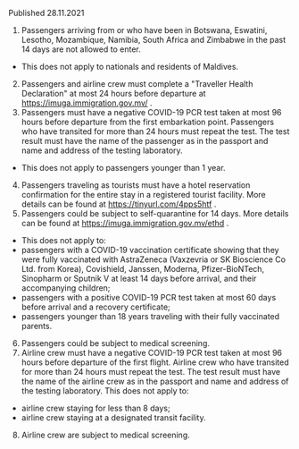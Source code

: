 Published 28.11.2021
1. Passengers arriving from or who have been in Botswana, Eswatini, Lesotho, Mozambique, Namibia, South Africa and Zimbabwe in the past 14 days are not allowed to enter.
- This does not apply to nationals and residents of Maldives.
2. Passengers and airline crew must complete a "Traveller Health Declaration" at most 24 hours before departure at <a href="https://imuga.immigration.gov.mv/">https://imuga.immigration.gov.mv/</a> .
3. Passengers must have a negative COVID-19 PCR test taken at most 96 hours before departure from the first embarkation point. Passengers who have transited for more than 24 hours must repeat the test. The test result must have the name of the passenger as in the passport and name and address of the testing laboratory.
- This does not apply to passengers younger than 1 year.
4. Passengers traveling as tourists must have a hotel reservation confirmation for the entire stay in a registered tourist facility. More details can be found at <a href="https://tinyurl.com/4pps5htf">https://tinyurl.com/4pps5htf</a> .
5. Passengers could be subject to self-quarantine for 14 days. More details can be found at <a href="https://imuga.immigration.gov.mv/ethd">https://imuga.immigration.gov.mv/ethd</a> .
- This does not apply to:
- passengers with a COVID-19 vaccination certificate showing that they were fully vaccinated with AstraZeneca (Vaxzevria or SK Bioscience Co Ltd. from Korea), Covishield, Janssen, Moderna, Pfizer-BioNTech, Sinopharm or Sputnik V at least 14 days before arrival, and their accompanying children;
- passengers with a positive COVID-19 PCR test taken at most 60 days before arrival and a recovery certificate;
- passengers younger than 18 years traveling with their fully vaccinated parents.
6. Passengers could be subject to medical screening.
7. Airline crew must have a negative COVID-19 PCR test taken at most 96 hours before departure of the first flight. Airline crew who have transited for more than 24 hours must repeat the test. The test result must have the name of the airline crew as in the passport and name and address of the testing laboratory.
This does not apply to:
- airline crew staying for less than 8 days;
- airline crew staying at a designated transit facility.
8. Airline crew are subject to medical screening.